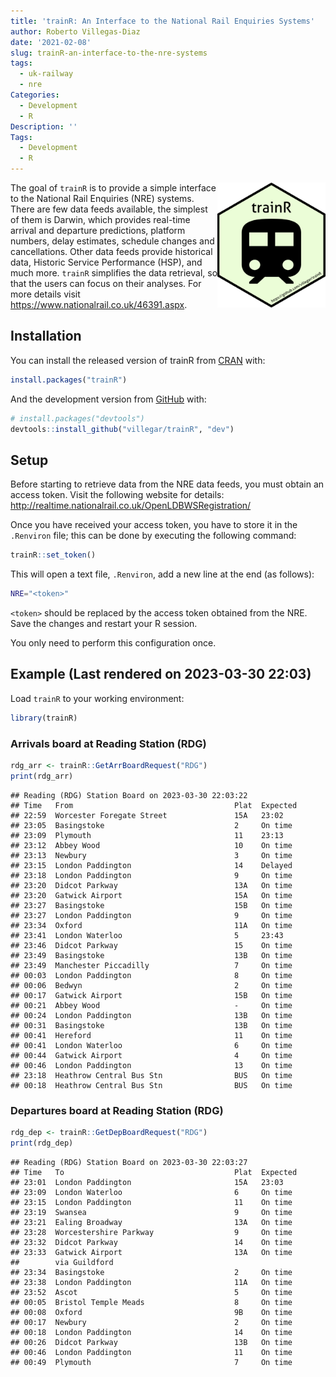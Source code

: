 ```yaml
---
title: 'trainR: An Interface to the National Rail Enquiries Systems'
author: Roberto Villegas-Diaz
date: '2021-02-08'
slug: trainR-an-interface-to-the-nre-systems
tags:
  - uk-railway
  - nre
Categories:
  - Development
  - R
Description: ''
Tags:
  - Development
  - R
---
```


<img src="https://raw.githubusercontent.com/villegar/trainR/main/inst/images/logo.png" alt="logo" align="right" height=200px/>

The goal of `trainR` is to provide a simple interface to the 
National Rail Enquiries (NRE) systems. There are few data feeds 
available, the simplest of them is Darwin, which provides real-time 
arrival and departure predictions, platform numbers, delay estimates, 
schedule changes and cancellations. Other data feeds provide historical 
data, Historic Service Performance (HSP), and much more. `trainR` 
simplifies the data retrieval, so that the users can focus on their 
analyses. For more details visit 
https://www.nationalrail.co.uk/46391.aspx.

## Installation

You can install the released version of trainR from [CRAN](https://CRAN.R-project.org) with:

``` r
install.packages("trainR")
```

And the development version from [GitHub](https://github.com/) with:

``` r
# install.packages("devtools")
devtools::install_github("villegar/trainR", "dev")
```

## Setup
Before starting to retrieve data from the NRE data feeds, you must obtain an access token. 
Visit the following website for details: http://realtime.nationalrail.co.uk/OpenLDBWSRegistration/

Once you have received your access token, you have to store it in the `.Renviron` file; this can be 
done by executing the following command:


```r
trainR::set_token()
```

This will open a text file, `.Renviron`, add a new line at the end (as follows):

```bash
NRE="<token>"
```

`<token>` should be replaced by the access token obtained from the NRE. Save the changes and restart 
your R session.

You only need to perform this configuration once.

## Example (Last rendered on 2023-03-30 22:03)

Load `trainR` to your working environment:

```r
library(trainR)
```

### Arrivals board at Reading Station (RDG)


```r
rdg_arr <- trainR::GetArrBoardRequest("RDG")
print(rdg_arr)
```

```
## Reading (RDG) Station Board on 2023-03-30 22:03:22
## Time   From                                    Plat  Expected
## 22:59  Worcester Foregate Street               15A   23:02
## 23:05  Basingstoke                             2     On time
## 23:09  Plymouth                                11    23:13
## 23:12  Abbey Wood                              10    On time
## 23:13  Newbury                                 3     On time
## 23:15  London Paddington                       14    Delayed
## 23:18  London Paddington                       9     On time
## 23:20  Didcot Parkway                          13A   On time
## 23:20  Gatwick Airport                         15A   On time
## 23:27  Basingstoke                             15B   On time
## 23:27  London Paddington                       9     On time
## 23:34  Oxford                                  11A   On time
## 23:41  London Waterloo                         5     23:43
## 23:46  Didcot Parkway                          15    On time
## 23:49  Basingstoke                             13B   On time
## 23:49  Manchester Piccadilly                   7     On time
## 00:03  London Paddington                       8     On time
## 00:06  Bedwyn                                  2     On time
## 00:17  Gatwick Airport                         15B   On time
## 00:21  Abbey Wood                              -     On time
## 00:24  London Paddington                       13B   On time
## 00:31  Basingstoke                             13B   On time
## 00:41  Hereford                                11    On time
## 00:41  London Waterloo                         6     On time
## 00:44  Gatwick Airport                         4     On time
## 00:46  London Paddington                       13    On time
## 23:18  Heathrow Central Bus Stn                BUS   On time
## 00:18  Heathrow Central Bus Stn                BUS   On time
```

### Departures board at Reading Station (RDG)


```r
rdg_dep <- trainR::GetDepBoardRequest("RDG")
print(rdg_dep)
```

```
## Reading (RDG) Station Board on 2023-03-30 22:03:27
## Time   To                                      Plat  Expected
## 23:01  London Paddington                       15A   23:03
## 23:09  London Waterloo                         6     On time
## 23:15  London Paddington                       11    On time
## 23:19  Swansea                                 9     On time
## 23:21  Ealing Broadway                         13A   On time
## 23:28  Worcestershire Parkway                  9     On time
## 23:32  Didcot Parkway                          14    On time
## 23:33  Gatwick Airport                         13A   On time
##        via Guildford                           
## 23:34  Basingstoke                             2     On time
## 23:38  London Paddington                       11A   On time
## 23:52  Ascot                                   5     On time
## 00:05  Bristol Temple Meads                    8     On time
## 00:08  Oxford                                  9B    On time
## 00:17  Newbury                                 2     On time
## 00:18  London Paddington                       14    On time
## 00:26  Didcot Parkway                          13B   On time
## 00:46  London Paddington                       11    On time
## 00:49  Plymouth                                7     On time
```
